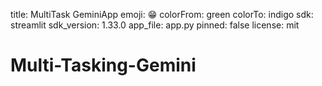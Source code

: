 title: MultiTask GeminiApp
emoji: 😁
colorFrom: green
colorTo: indigo
sdk: streamlit
sdk_version: 1.33.0
app_file: app.py
pinned: false
license: mit

# Multi-Tasking-Gemini
